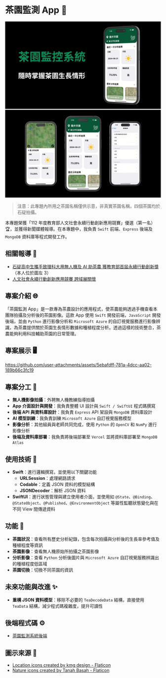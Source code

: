 # 茶園監測 App 🌿

![App Poster](./assets/poster.png)
![App Interface](./assets/app_interface.png)

> 注意：此專題內所用之茶園名稱僅供示意，非真實茶園名稱，四個茶園均於石碇拍攝。

本專題榮獲「112 年度教育部人文社會永續行動創新應用競賽」優選（第一名）🏆，並獲得新聞媒體報導。在本專題中，我負責 `Swift` 前端、`Express` 後端及 `MongoDB` 資料庫等程式開發工作。

## 相關報導 📰

- [石碇高中生攜手致理科大用無人機及 AI 助茶農 獲教育部首屆永續行動創新獎](https://news.ltn.com.tw/news/life/breakingnews/4752180)（本人位於圖左 3）
- [人文社會永續行動創新應用競賽 跨域展關懷](https://tw.news.yahoo.com/人文社會永續行動創新應用競賽-跨域展關懷-095234806.html)

## 專案介紹 🌐

「茶園監測 App」是一款專為茶農設計的應用程式，使茶農能夠透過手機查看本團隊拍攝及分析後的茶園影像。這款 App 使用 `Swift` 開發前端，`JavaScript` 開發後端，並由 `Python` 進行影像分析和 `Microsoft Azure` 的自訂視覺服務進行影像辨識，為茶農提供關於茶園生長情形數據和種植程度分析。透過這樣的技術整合，茶農能夠利用科技輔助茶園的日常管理。

## 專案展示 🖥

https://github.com/user-attachments/assets/5ebafdff-781a-4dcc-aa02-189b66c3fc19

## 專案分工 🤝

- **無人機影像拍攝**：外聘無人機教練指導拍攝
- **App 介面設計與開發**：我負責整體 UI 設計與 `Swift / SwiftUI` 程式碼撰寫
- **後端 API 與資料庫設計**：我負責 `Express` API 架設與 `MongoDB` 資料庫設計
- **AI 模型訓練**：我負責訓練 `Microsoft Azure` 自訂視覺服務模型
- **影像分析**：其他組員與老師共同完成，使用 `Python` 的 `OpenCV` 和 `NumPy` 進行影像分析
- **後端及資料庫部署**：我負責將後端部署至 `Vercel` 並將資料庫部署至 `MongoDB Atlas`

## 使用技術 🔧

- **Swift**：進行邏輯撰寫，並使用以下關鍵功能
  - **URLSession**：處理網路請求
  - **Codable**：定義 JSON 資料的模型結構
  - **JSONDecoder**：解析 JSON 資料
- **SwiftUI**：進行狀態管理與建立使用者介面，並使用如 `@State`、`@Binding`、`@StateObject`、`@Published`、`@EnvironmentObject` 等屬性監聽狀態變化與在不同 View 間傳遞資料

## 功能 🚀

- **茶園狀況**：查看所有歷史分析紀錄，包含每次拍攝與分析後的生長率參考值及種植程度等資訊
- **茶園影像**：查看無人機原始所拍攝之茶園影像
- **分析影像**：查看 `Python` 分析後圖片與 `Microsoft Azure` 自訂視覺服務辨識出的種植程度低區域
- **茶園切換**：切換不同茶園的資訊

## 未來功能與改進 ✨

- **重構 JSON 資料模型**：移除不必要的 `TeaDecodeData` 結構，直接使用 `TeaData` 結構，減少程式碼複雜度，提升可讀性

## 後端程式碼 ⚙️

- [茶園監測系統後端](https://github.com/yuxnzs/Tea-Backend)

## 圖示來源 🌟

- [Location icons created by kmg design - Flaticon](https://www.flaticon.com/free-icons/location)
- [Nature icons created by Tanah Basah - Flaticon](https://www.flaticon.com/free-icons/nature)
